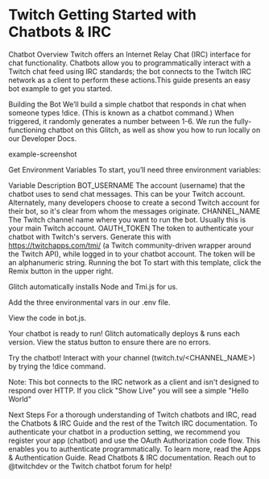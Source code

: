 Twitch Getting Started with Chatbots & IRC
=================

Chatbot Overview
Twitch offers an Internet Relay Chat (IRC) interface for chat functionality. Chatbots allow you to programmatically interact with a Twitch chat feed using IRC standards; the bot connects to the Twitch IRC network as a client to perform these actions.This guide presents an easy bot example to get you started.

Building the Bot
We’ll build a simple chatbot that responds in chat when someone types !dice. (This is known as a chatbot command.) When triggered, it randomly generates a number between 1-6. We run the fully-functioning chatbot on this Glitch, as well as show you how to run locally on our Developer Docs.

example-screenshot

Get Environment Variables
To start, you’ll need three environment variables:

Variable	Description
BOT_USERNAME	The account (username) that the chatbot uses to send chat messages. This can be your Twitch account. Alternately, many developers choose to create a second Twitch account for their bot, so it's clear from whom the messages originate.
CHANNEL_NAME	The Twitch channel name where you want to run the bot. Usually this is your main Twitch account.
OAUTH_TOKEN	The token to authenticate your chatbot with Twitch's servers. Generate this with https://twitchapps.com/tmi/ (a Twitch community-driven wrapper around the Twitch API), while logged in to your chatbot account. The token will be an alphanumeric string.
Running the bot
To start with this template, click the Remix button in the upper right.

Glitch automatically installs Node and Tmi.js for us.

Add the three environmental vars in our .env file.

View the code in bot.js.

Your chatbot is ready to run! Glitch automatically deploys & runs each version. View the status button to ensure there are no errors.

Try the chatbot! Interact with your channel (twitch.tv/<CHANNEL_NAME>) by trying the !dice command.

Note: This bot connects to the IRC network as a client and isn't designed to respond over HTTP. If you click "Show Live" you will see a simple "Hello World"

Next Steps
For a thorough understanding of Twitch chatbots and IRC, read the Chatbots & IRC Guide and the rest of the Twitch IRC documentation.
To authenticate your chatbot in a production setting, we recommend you register your app (chatbot) and use the OAuth Authorization code flow. This enables you to authenticate programmatically. To learn more, read the Apps & Authentication Guide. Read Chatbots & IRC documentation.
Reach out to @twitchdev or the Twitch chatbot forum for help!